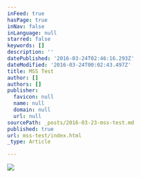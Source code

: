 ```yaml
---
inFeed: true
hasPage: true
inNav: false
inLanguage: null
starred: false
keywords: []
description: ''
datePublished: '2016-03-24T02:46:16.293Z'
dateModified: '2016-03-24T00:02:43.497Z'
title: MSS Test
author: []
authors: []
publisher:
  favicon: null
  name: null
  domain: null
  url: null
sourcePath: _posts/2016-03-23-mss-test.md
published: true
url: mss-test/index.html
_type: Article

---
```

![](https://the-grid-user-content.s3-us-west-2.amazonaws.com/3aa871a5-ab2e-4eb3-bd34-676cc239d324.jpg)